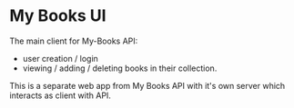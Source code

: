 # My Books UI

The main client for My-Books API:
+ user creation / login
+ viewing / adding / deleting books in their collection.

This is a separate web app from My Books API with it's own server which interacts as client with API.
